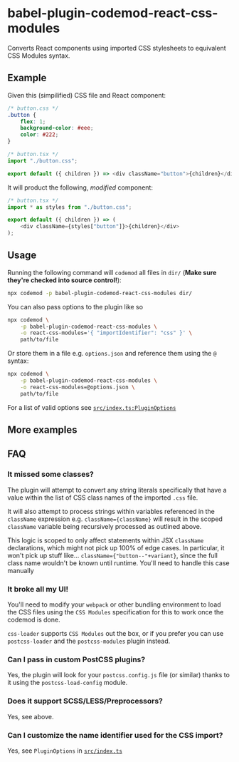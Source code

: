 # babel-plugin-codemod-react-css-modules

Converts React components using imported CSS stylesheets to equivalent CSS Modules syntax.

## Example

Given this (simpilified) CSS file and React component:

```css
/* button.css */
.button {
	flex: 1;
	background-color: #eee;
	color: #222;
}
```

```ts
/* button.tsx */
import "./button.css";

export default ({ children }) => <div className="button">{children}</div>;
```

It will product the following, _modified_ component:

```ts
/* button.tsx */
import * as styles from "./button.css";

export default ({ children }) => (
	<div className={styles["button"]}>{children}</div>
);
```

## Usage

Running the following command will `codemod` all files in `dir/` (**Make sure they're checked into source control!**):

```bash
npx codemod -p babel-plugin-codemod-react-css-modules dir/
```

You can also pass options to the plugin like so

```bash
npx codemod \
	-p babel-plugin-codemod-react-css-modules \
	-o react-css-modules='{ "importIdentifier": "css" }' \
	path/to/file
```

Or store them in a file e.g. `options.json` and reference them using the `@` syntax:

```bash
npx codemod \
	-p babel-plugin-codemod-react-css-modules \
	-o react-css-modules=@options.json \
	path/to/file
```

For a list of valid options see [`src/index.ts:PluginOptions`](/src/index.ts#L9)

## More examples

## FAQ

### It missed some classes?

The plugin will attempt to convert any string literals specifically that have a value within the list of CSS class names of the imported `.css` file.

It will also attempt to process strings within variables referenced in the `className` expression e.g. `className={className}` will result in the scoped `className` variable being recursively processed as outlined above.

This logic is scoped to only affect statements within JSX `className` declarations, which might not pick up 100% of edge cases. In particular, it won't pick up stuff like... `className={"button--"+variant}`, since the full class name wouldn't be known until runtime. You'll need to handle this case manually

### It broke all my UI!

You'll need to modify your `webpack` or other bundling environment to load the CSS files using the `CSS Modules` specification for this to work once the codemod is done.

`css-loader` supports `CSS Modules` out the box, or if you prefer you can use `postcss-loader` and the `postcss-modules` plugin instead.

### Can I pass in custom PostCSS plugins?

Yes, the plugin will look for your `postcss.config.js` file (or similar) thanks to it using the `postcss-load-config` module.

### Does it support SCSS/LESS/Preprocessors?

Yes, see above.

### Can I customize the name identifier used for the CSS import?

Yes, see `PluginOptions` in [`src/index.ts`](/src/index.ts#L9)
